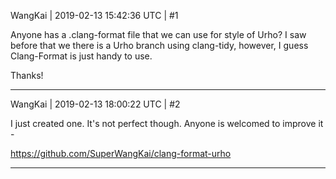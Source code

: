 WangKai | 2019-02-13 15:42:36 UTC | #1

Anyone has a .clang-format file that we can use for style of Urho? I saw before that we there is a Urho branch using clang-tidy, however, I guess Clang-Format is just handy to use.

Thanks!

-------------------------

WangKai | 2019-02-13 18:00:22 UTC | #2

I just created one. It's not perfect though. Anyone is welcomed to improve it -

https://github.com/SuperWangKai/clang-format-urho

-------------------------


